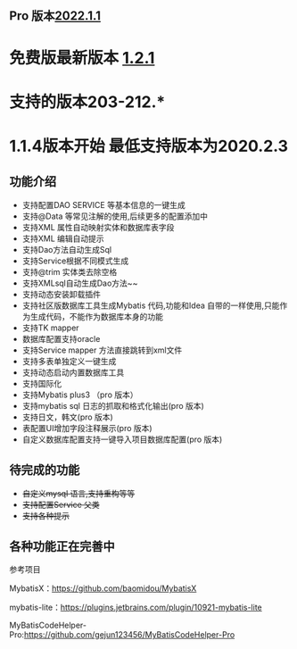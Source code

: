 ## Pro 版本[2022.1.1](https://plugins.jetbrains.com/plugin/18389-mybatis-smart-code-help-pro)
# 免费版最新版本 [1.2.1](https://plugins.jetbrains.com/plugin/16245-mybatis-smart-code-help)
# 支持的版本203-212.* 
# 1.1.4版本开始 最低支持版本为2020.2.3
## 功能介绍
 - 支持配置DAO SERVICE 等基本信息的一键生成
 - 支持@Data 等常见注解的使用,后续更多的配置添加中
 - 支持XML 属性自动映射实体和数据库表字段
 - 支持XML 编辑自动提示
 - 支持Dao方法自动生成Sql
 - 支持Service根据不同模式生成
 - 支持@trim 实体类去除空格
 - 支持XMLsql自动生成Dao方法~~
 - 支持动态安装卸载插件
 - 支持社区版数据库工具生成Mybatis 代码,功能和Idea 自带的一样使用,只能作为生成代码，不能作为数据库本身的功能
 - 支持TK mapper
 - 数据库配置支持oracle
 - 支持Service mapper 方法直接跳转到xml文件
 - 支持多表单独定义一键生成
 - 支持动态启动内置数据库工具
 - 支持国际化
 - 支持Mybatis plus3 （pro 版本）
 - 支持mybatis sql 日志的抓取和格式化输出(pro 版本)
 - 支持日文，韩文(pro 版本)
 - 表配置UI增加字段注释展示(pro 版本)
 - 自定义数据库配置支持一键导入项目数据库配置(pro 版本)
## 待完成的功能
 - ~~自定义mysql 语言,支持重构等等~~
 - ~~支持配置Service 父类~~
 - ~~支持各种提示~~
## 各种功能正在完善中
参考项目

   MybatisX：https://github.com/baomidou/MybatisX
   
   mybatis-lite：https://plugins.jetbrains.com/plugin/10921-mybatis-lite
   
   MyBatisCodeHelper-Pro:https://github.com/gejun123456/MyBatisCodeHelper-Pro
